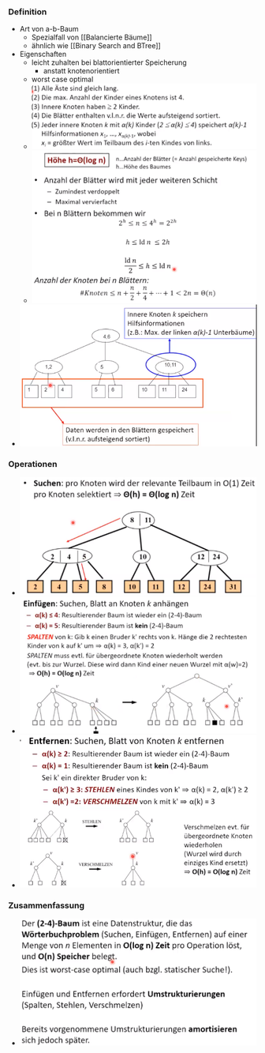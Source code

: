 ### Definition
+ Art von a-b-Baum
	+ Spezialfall von [[Balancierte Bäume]] 
	+ ähnlich wie [[Binary Search and BTree]]
+  Eigenschaften
	+ leicht zuhalten bei blattorientierter Speicherung
		+ anstatt knotenorientiert 
	+ worst case optimal
	+ ![](../../../../../z_images/Pasted%20image%2020221114143036.png)
	+ ![](../../../../../z_images/Pasted%20image%2020221114153350.png)
+ ![](../../../../../z_images/Pasted%20image%2020221114143244.png)

### Operationen
+ ![](../../../../../z_images/Pasted%20image%2020221114153448.png)
+ ![](../../../../../z_images/Pasted%20image%2020221114153620.png)
+ ![](../../../../../z_images/Pasted%20image%2020221114153729.png)

### Zusammenfassung
+ ![](../../../../../z_images/Pasted%20image%2020221114153814.png)